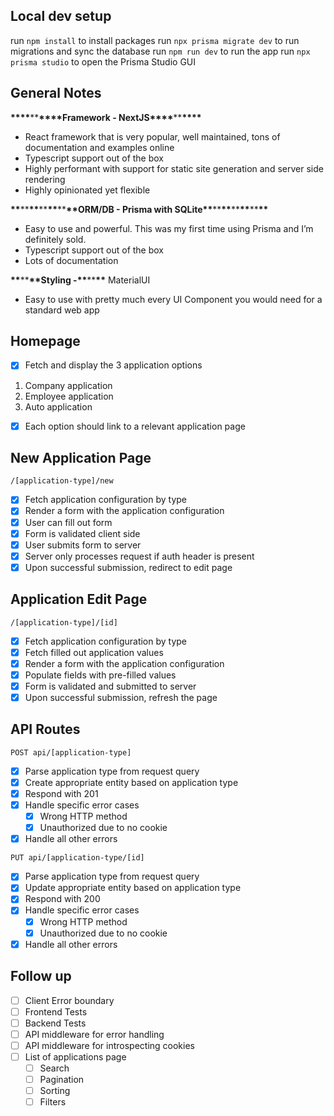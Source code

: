 ## Local dev setup

run `npm install` to install packages
run `npx prisma migrate dev` to run migrations and sync the database
run `npm run dev` to run the app
run `npx prisma studio` to open the Prisma Studio GUI

## General Notes

**\*\*\*\***\*\***\*\*\*\***Framework - NextJS**\*\*\*\***\*\***\*\*\*\***

- React framework that is very popular, well maintained, tons of documentation and examples online
- Typescript support out of the box
- Highly performant with support for static site generation and server side rendering
- Highly opinionated yet flexible

**\*\***\*\***\*\***\*\***\*\***\*\***\*\***ORM/DB - Prisma with SQLite**\*\***\*\***\*\***\*\***\*\***\*\***\*\***

- Easy to use and powerful. This was my first time using Prisma and I’m definitely sold.
- Typescript support out of the box
- Lots of documentation

**\*\***\*\***\*\***Styling -**\*\***\*\***\*\*** MaterialUI

- Easy to use with pretty much every UI Component you would need for a standard web app

## Homepage

- [x] Fetch and display the 3 application options

1. Company application
2. Employee application
3. Auto application

- [x] Each option should link to a relevant application page

## New Application Page

`/[application-type]/new`

- [x] Fetch application configuration by type
- [x] Render a form with the application configuration
- [x] User can fill out form
- [x] Form is validated client side
- [x] User submits form to server
- [x] Server only processes request if auth header is present
- [x] Upon successful submission, redirect to edit page

## Application Edit Page

`/[application-type]/[id]`

- [x] Fetch application configuration by type
- [x] Fetch filled out application values
- [x] Render a form with the application configuration
- [x] Populate fields with pre-filled values
- [x] Form is validated and submitted to server
- [x] Upon successful submission, refresh the page

## API Routes

`POST api/[application-type]`

- [x] Parse application type from request query
- [x] Create appropriate entity based on application type
- [x] Respond with 201
- [x] Handle specific error cases
  - [x] Wrong HTTP method
  - [x] Unauthorized due to no cookie
- [x] Handle all other errors

`PUT api/[application-type/[id]`

- [x] Parse application type from request query
- [x] Update appropriate entity based on application type
- [x] Respond with 200
- [x] Handle specific error cases
  - [x] Wrong HTTP method
  - [x] Unauthorized due to no cookie
- [x] Handle all other errors

## Follow up

- [ ] Client Error boundary
- [ ] Frontend Tests
- [ ] Backend Tests
- [ ] API middleware for error handling
- [ ] API middleware for introspecting cookies
- [ ] List of applications page
  - [ ] Search
  - [ ] Pagination
  - [ ] Sorting
  - [ ] Filters
